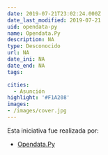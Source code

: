 ```yaml
---
date: 2019-07-21T23:02:24.000Z
date_last_modified: 2019-07-21
uid: opendata-py
name: Opendata.Py
description: NA
type: Desconocido
url: NA
date_ini: NA
date_end: NA
tags:

cities: 
  - Asunción
highlight: '#F1A208'
images:
- /images/cover.jpg
---
```


Esta iniciativa fue realizada por:

- [Opendata.Py](/i/opendata-py.html)
